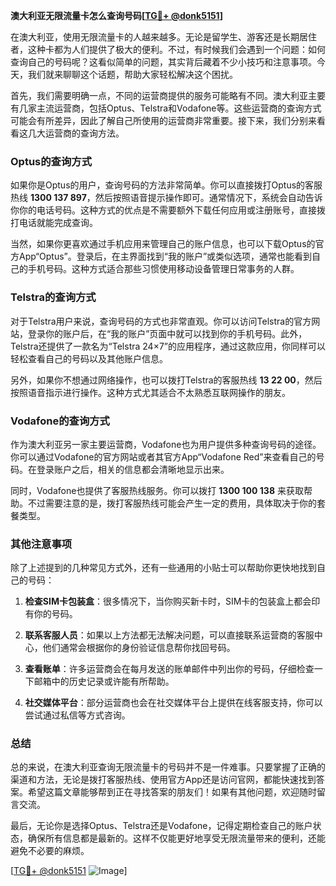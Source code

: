 **澳大利亚无限流量卡怎么查询号码[[TG💪+ @donk5151](https://t.me/s/donk5151)]**

在澳大利亚，使用无限流量卡的人越来越多。无论是留学生、游客还是长期居住者，这种卡都为人们提供了极大的便利。不过，有时候我们会遇到一个问题：如何查询自己的号码呢？这看似简单的问题，其实背后藏着不少小技巧和注意事项。今天，我们就来聊聊这个话题，帮助大家轻松解决这个困扰。

首先，我们需要明确一点，不同的运营商提供的服务可能略有不同。澳大利亚主要有几家主流运营商，包括Optus、Telstra和Vodafone等。这些运营商的查询方式可能会有所差异，因此了解自己所使用的运营商非常重要。接下来，我们分别来看看这几大运营商的查询方法。

### Optus的查询方式

如果你是Optus的用户，查询号码的方法非常简单。你可以直接拨打Optus的客服热线 **1300 137 897**，然后按照语音提示操作即可。通常情况下，系统会自动告诉你你的电话号码。这种方式的优点是不需要额外下载任何应用或注册账号，直接拨打电话就能完成查询。

当然，如果你更喜欢通过手机应用来管理自己的账户信息，也可以下载Optus的官方App“Optus”。登录后，在主界面找到“我的账户”或类似选项，通常也能看到自己的手机号码。这种方式适合那些习惯使用移动设备管理日常事务的人群。

### Telstra的查询方式

对于Telstra用户来说，查询号码的方式也非常直观。你可以访问Telstra的官方网站，登录你的账户后，在“我的账户”页面中就可以找到你的手机号码。此外，Telstra还提供了一款名为“Telstra 24×7”的应用程序，通过这款应用，你同样可以轻松查看自己的号码以及其他账户信息。

另外，如果你不想通过网络操作，也可以拨打Telstra的客服热线 **13 22 00**，然后按照语音指示进行操作。这种方式尤其适合不太熟悉互联网操作的朋友。

### Vodafone的查询方式

作为澳大利亚另一家主要运营商，Vodafone也为用户提供多种查询号码的途径。你可以通过Vodafone的官方网站或者其官方App“Vodafone Red”来查看自己的号码。在登录账户之后，相关的信息都会清晰地显示出来。

同时，Vodafone也提供了客服热线服务。你可以拨打 **1300 100 138** 来获取帮助。不过需要注意的是，拨打客服热线可能会产生一定的费用，具体取决于你的套餐类型。

### 其他注意事项

除了上述提到的几种常见方式外，还有一些通用的小贴士可以帮助你更快地找到自己的号码：

1. **检查SIM卡包装盒**：很多情况下，当你购买新卡时，SIM卡的包装盒上都会印有你的号码。
   
2. **联系客服人员**：如果以上方法都无法解决问题，可以直接联系运营商的客服中心，他们通常会根据你的身份验证信息帮你找回号码。

3. **查看账单**：许多运营商会在每月发送的账单邮件中列出你的号码，仔细检查一下邮箱中的历史记录或许能有所帮助。

4. **社交媒体平台**：部分运营商也会在社交媒体平台上提供在线客服支持，你可以尝试通过私信等方式咨询。

### 总结

总的来说，在澳大利亚查询无限流量卡的号码并不是一件难事。只要掌握了正确的渠道和方法，无论是拨打客服热线、使用官方App还是访问官网，都能快速找到答案。希望这篇文章能够帮到正在寻找答案的朋友们！如果有其他问题，欢迎随时留言交流。

最后，无论你是选择Optus、Telstra还是Vodafone，记得定期检查自己的账户状态，确保所有信息都是最新的。这样不仅能更好地享受无限流量带来的便利，还能避免不必要的麻烦。

[[TG💪+ @donk5151](https://t.me/s/donk5151) ![Image](https://i.postimg.cc/rwNCRYN7/Snipaste-2025-04-30-17-27-05.png)]